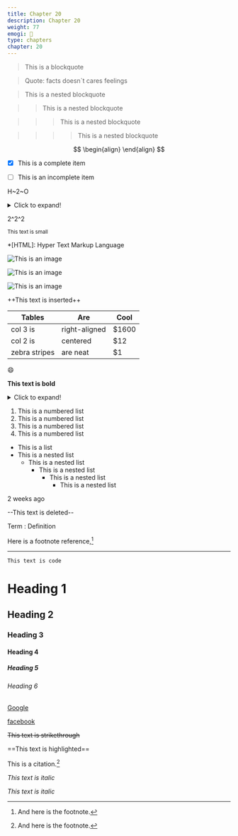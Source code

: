 ```yaml
---
title: Chapter 20
description: Chapter 20
weight: 77
emogi: 🤕
type: chapters
chapter: 20
---
```



> This is a blockquote

> Quote: facts doesn`t cares feelings 

> This is a nested blockquote

>> This is a nested blockquote

>>> This is a nested blockquote

>>>> This is a nested blockquote


$$
\begin{align}
\end{align}
$$


- [x] This is a complete item
- [ ] This is an incomplete item


H~2~O


<details>
<summary>Click to expand!</summary>
</details>


2^2^2


<sub>This text is small</sub>


*[HTML]: Hyper Text Markup Language


![This is an image](https://www.google.com/images/branding/googlelogo/1x/googlelogo_color_272x92dp.png)

![This is an image](https://images.pexels.com/photos/14980905/pexels-photo-14980905.jpeg "This is a title")

![This is an image](https://images.pexels.com/photos/1612351/pexels-photo-1612351.jpeg)


++This text is inserted++


| Tables | Are | Cool |
| --- | --- | --- |
| col 3 is | right-aligned | $1600 |
| col 2 is | centered | $12 |
| zebra stripes | are neat | $1 |


:smile:


**This text is bold**


<details>
<summary>Click to expand!</summary>
</details>


1. This is a numbered list
2. This is a numbered list
3. This is a numbered list
4. This is a numbered list
- This is a list
- This is a nested list
	- This is a nested list
		- This is a nested list
			- This is a nested list
				- This is a nested list


<time datetime="2013-04-06T12:32+00:00">2 weeks ago</time>


--This text is deleted--


Term
: Definition


Here is a footnote reference,[^1]
[^1]: And here is the footnote.


---


`This text is code`


# Heading 1 
## Heading 2 
### Heading 3 
#### Heading 4 
##### Heading 5 
###### Heading 6 


[Google](https://www.google.com)

[facebook](https://www.facebook.com "This is a title")


~~This text is strikethrough~~


==This text is highlighted==


This is a citation.[^1]
[^1]: This is a citation.


*This text is italic*

_This text is italic_
